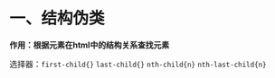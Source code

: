 # 一、结构伪类
**作用：根据元素在html中的结构关系查找元素**

选择器：`first-child{}`  `last-child{}`   `nth-child{n}`   `nth-last-child{n}`
